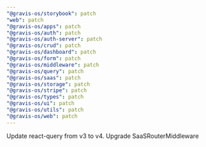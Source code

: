 ```yaml
---
"@gravis-os/storybook": patch
"web": patch
"@gravis-os/apps": patch
"@gravis-os/auth": patch
"@gravis-os/auth-server": patch
"@gravis-os/crud": patch
"@gravis-os/dashboard": patch
"@gravis-os/form": patch
"@gravis-os/middleware": patch
"@gravis-os/query": patch
"@gravis-os/saas": patch
"@gravis-os/storage": patch
"@gravis-os/stripe": patch
"@gravis-os/types": patch
"@gravis-os/ui": patch
"@gravis-os/utils": patch
"@gravis-os/web": patch
---
```


Update react-query from v3 to v4. Upgrade SaaSRouterMiddleware
